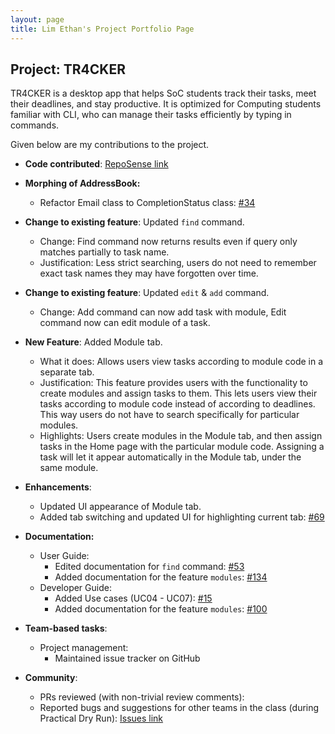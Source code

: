 ```yaml
---
layout: page
title: Lim Ethan's Project Portfolio Page
---
```


## Project: TR4CKER

TR4CKER is a desktop app that helps SoC students track their tasks, meet their deadlines, and stay productive. It is
optimized for Computing students familiar with CLI, who can manage their tasks efficiently by typing in commands.

Given below are my contributions to the project.

* **Code contributed**: [RepoSense link](https://nus-cs2103-ay2021s1.github.io/tp-dashboard/#breakdown=true&search=ethan-l-m-e)

* **Morphing of AddressBook:**
  * Refactor Email class to CompletionStatus class: [\#34](https://github.com/AY2021S1-CS2103T-T10-2/tp/pull/34)

* **Change to existing feature**: Updated `find` command.
  * Change: Find command now returns results even if query only matches partially to task name.
  * Justification: Less strict searching, users do not need to remember exact task names they may have forgotten over time.

* **Change to existing feature**: Updated `edit` & `add` command.
  * Change: Add command can now add task with module, Edit command now can edit module of a task.

* **New Feature**: Added Module tab.
  * What it does: Allows users view tasks according to module code in a separate tab.
  * Justification: This feature provides users with the functionality to create modules and assign tasks to them. This lets
  users view their tasks according to module code instead of according to deadlines. This way users do not have to search
  specifically for particular modules.
  * Highlights: Users create modules in the Module tab, and then assign tasks in the Home page with the particular
  module code. Assigning a task will let it appear automatically in the Module tab, under the same module.

* **Enhancements**:
  * Updated UI appearance of Module tab.
  * Added tab switching and updated UI for highlighting current tab: [\#69](https://github.com/AY2021S1-CS2103T-T10-2/tp/pull/69)

* **Documentation:**
  * User Guide:
    * Edited documentation for `find` command: [\#53](https://github.com/AY2021S1-CS2103T-T10-2/tp/pull/53)
    * Added documentation for the feature `modules`: [\#134](https://github.com/AY2021S1-CS2103T-T10-2/tp/pull/134)
  * Developer Guide:
    * Added Use cases (UC04 - UC07): [\#15](https://github.com/AY2021S1-CS2103T-T10-2/tp/pull/15)
    * Added documentation for the feature `modules`: [\#100](https://github.com/AY2021S1-CS2103T-T10-2/tp/pull/100)

* **Team-based tasks**:
  * Project management:
    * Maintained issue tracker on GitHub

* **Community**:
  * PRs reviewed (with non-trivial review comments):
  * Reported bugs and suggestions for other teams in the class (during Practical Dry Run): [Issues link](https://github.com/ethan-l-m-e/ped/issues)
